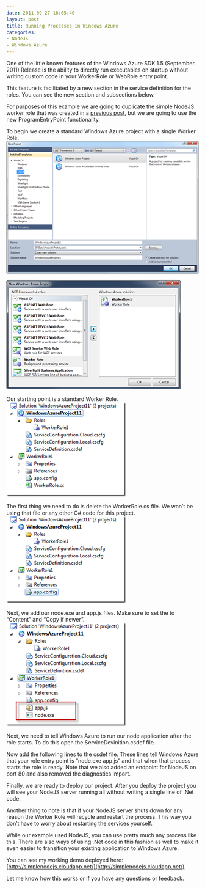 ```yaml
---
date: 2011-09-27 16:05:40
layout: post
title: Running Processes in Windows Azure
categories:
- NodeJS
- Windows Azure
---
```


One of the little known features of the Windows Azure SDK 1.5 (September 2011) Release is the ability to directly run executables on startup without writing custom code in your WorkerRole or WebRole entry point.

This feature is facilitated by a new section in the service definition for the roles. You can see the new section and subsections below.

  <Runtime executionContext="[limited|elevated]">
    <Environment>
  	 <Variable name="<variable-name>" value="<variable-value>">
  		<RoleInstanceValue xpath="<xpath-to-role-environment-settings>"/>
  	  </Variable>
    </Environment>
    <EntryPoint>
  	 <NetFxEntryPoint assemblyName="<name-of-assembly-containing-entrypoint>" targetFrameworkVersion="<.net-framework-version>"/>
  	 <ProgramEntryPoint commandLine="<application>" setReadyOnProcessStart="[true|false]" "/>
    </EntryPoint>
  </Runtime>

For purposes of this example we are going to duplicate the simple NodeJS worker role that was created in a [previous post](http://ntotten.com/2011/08/nodejs-on-windows-azure/), but we are going to use the new ProgramEntryPoint functionality.

To begin we create a standard Windows Azure project with a single Worker Role.
[![SNAGHTML1c4d83](/images/2011/09/snaghtml1c4d83_thumb1.png)](/images/2011/09/snaghtml1c4d831.png)

[![SNAGHTML1d1c08](/images/2011/09/snaghtml1d1c08_thumb1.png)](/images/2011/09/snaghtml1d1c081.png)

Our starting point is a standard Worker Role.
[![image](/images/2011/09/image_thumb.png)](/images/2011/09/image.png)

The first thing we need to do is delete the WorkerRole.cs file. We won’t be using that file or any other C# code for this project.
[![image](/images/2011/09/image_thumb1.png)](/images/2011/09/image1.png)

Next, we add our node.exe and app.js files. Make sure to set the to “Content” and “Copy if newer”.
[![image](/images/2011/09/image_thumb2.png)](/images/2011/09/image2.png)

Next, we need to tell Windows Azure to run our node application after the role starts. To do this open the ServiceDevinition.csdef file.

  <ServiceDefinition name="WindowsAzureProject11" xmlns="http://schemas.microsoft.com/ServiceHosting/2008/10/ServiceDefinition">
    <WorkerRole name="WorkerRole1" vmsize="Small">
      <Imports>
        <Import moduleName="Diagnostics" />
      </Imports>
    </WorkerRole>
  </ServiceDefinition>

Now add the following lines to the csdef file. These lines tell Windows Azure that your role entry point is “node.exe app.js” and that when that process starts the role is ready. Note that we also added an endpoint for NodeJS on port 80 and also removed the diagnostics import.

  <ServiceDefinition name="WindowsAzureProject11" xmlns="http://schemas.microsoft.com/ServiceHosting/2008/10/ServiceDefinition">
    <WorkerRole name="WorkerRole1" vmsize="Small">
      <Runtime executionContext="limited">
        <EntryPoint>
          <ProgramEntryPoint commandLine="node.exe app.js" setReadyOnProcessStart="true" />
        </EntryPoint>
      </Runtime>
      <Endpoints>
        <InputEndpoint name="NodeJS" protocol="tcp" port="80" />
      </Endpoints>
    </WorkerRole>
  </ServiceDefinition>

Finally, we are ready to deploy our project. After you deploy the project you will see your NodeJS server running all without writing a single line of .Net code.

Another thing to note is that if your NodeJS server shuts down for any reason the Worker Role will recycle and restart the process. This way you don’t have to worry about restarting the services yourself.

While our example used NodeJS, you can use pretty much any process like this. There are also ways of using .Net code in this fashion as well to make it even easier to transition your existing application to Windows Azure.

You can see my working demo deployed here: [http://simplenodejs.cloudapp.net/](http://simplenodejs.cloudapp.net/)

Let me know how this works or if you have any questions or feedback.

